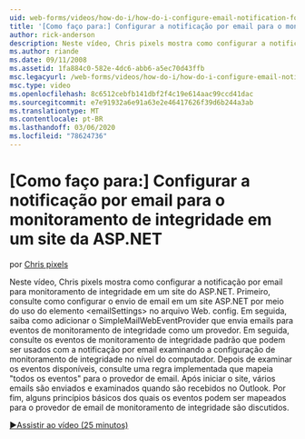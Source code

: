 ```yaml
---
uid: web-forms/videos/how-do-i/how-do-i-configure-email-notification-for-health-monitoring-on-an-aspnet-web-site
title: '[Como faço para:] Configurar a notificação por email para o monitoramento de integridade em um site da ASP.NET | Microsoft Docs'
author: rick-anderson
description: Neste vídeo, Chris pixels mostra como configurar a notificação por email para monitoramento de integridade em um site do ASP.NET. Primeiro, consulte como configurar o envio de e...
ms.author: riande
ms.date: 09/11/2008
ms.assetid: 1fa884c0-582e-4dc6-abb6-a5ec70d43ffb
msc.legacyurl: /web-forms/videos/how-do-i/how-do-i-configure-email-notification-for-health-monitoring-on-an-aspnet-web-site
msc.type: video
ms.openlocfilehash: 8c6512cebfb141dbf2f4c19e614aac99ccd41dac
ms.sourcegitcommit: e7e91932a6e91a63e2e46417626f39d6b244a3ab
ms.translationtype: MT
ms.contentlocale: pt-BR
ms.lasthandoff: 03/06/2020
ms.locfileid: "78624736"
---
```

# <a name="how-do-i-configure-email-notification-for-health-monitoring-on-an-aspnet-web-site"></a>[Como faço para:] Configurar a notificação por email para o monitoramento de integridade em um site da ASP.NET

por [Chris pixels](https://twitter.com/chrispels)

Neste vídeo, Chris pixels mostra como configurar a notificação por email para monitoramento de integridade em um site do ASP.NET. Primeiro, consulte como configurar o envio de email em um site ASP.NET por meio do uso do elemento &lt;emailSettings&gt; no arquivo Web. config. Em seguida, saiba como adicionar o SimpleMailWebEventProvider que envia emails para eventos de monitoramento de integridade como um provedor. Em seguida, consulte os eventos de monitoramento de integridade padrão que podem ser usados com a notificação por email examinando a configuração de monitoramento de integridade no nível do computador. Depois de examinar os eventos disponíveis, consulte uma regra implementada que mapeia "todos os eventos" para o provedor de email. Após iniciar o site, vários emails são enviados e examinados quando são recebidos no Outlook. Por fim, alguns princípios básicos dos quais os eventos podem ser mapeados para o provedor de email de monitoramento de integridade são discutidos.

[&#9654;Assistir ao vídeo (25 minutos)](https://channel9.msdn.com/Blogs/ASP-NET-Site-Videos/how-do-i-configure-email-notification-for-health-monitoring-on-an-aspnet-web-site)

